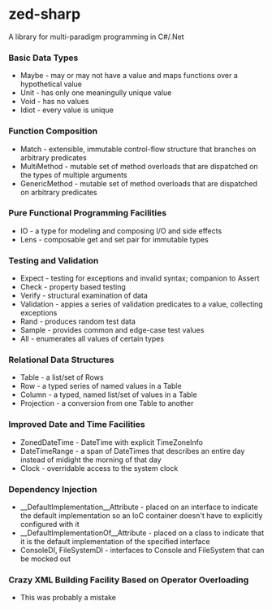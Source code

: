 # zed-sharp

A library for multi-paradigm programming in C#/.Net

### Basic Data Types

  * Maybe - may or may not have a value and maps functions over a hypothetical value
  * Unit - has only one meaningully unique value
  * Void - has no values
  * Idiot - every value is unique

### Function Composition

  * Match - extensible, immutable control-flow structure that branches on arbitrary predicates
  * MultiMethod - mutable set of method overloads that are dispatched on the types of multiple arguments
  * GenericMethod - mutable set of method overloads that are dispatched on arbitrary predicates

### Pure Functional Programming Facilities

  * IO - a type for modeling and composing I/O and side effects
  * Lens - composable get and set pair for immutable types

### Testing and Validation

  * Expect - testing for exceptions and invalid syntax; companion to Assert
  * Check - property based testing
  * Verify - structural examination of data
  * Validation - appies a series of validation predicates to a value, collecting exceptions
  * Rand - produces random test data
  * Sample - provides common and edge-case test values
  * All - enumerates all values of certain types

### Relational Data Structures

  * Table - a list/set of Rows
  * Row - a typed series of named values in a Table
  * Column - a typed, named list/set of values in a Table
  * Projection - a conversion from one Table to another

### Improved Date and Time Facilities

  * ZonedDateTime - DateTime with explicit TimeZoneInfo
  * DateTimeRange - a span of DateTimes that describes an entire day instead of midight the morning of that day
  * Clock - overridable access to the system clock

### Dependency Injection

  * __DefaultImplementation__Attribute - placed on an interface to indicate the default implementation so an IoC container doesn't have to explicitly configured with it
  * __DefaultImplementationOf__Attribute - placed on a class to indicate that it is the default implementation of the specified interface
  * ConsoleDI, FileSystemDI - interfaces to Console and FileSystem that can be mocked out

### Crazy XML Building Facility Based on Operator Overloading

  * This was probably a mistake